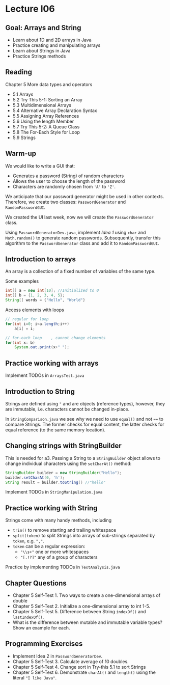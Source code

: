 # Lecture l06
## Goal: Arrays and String
- Learn about 1D and 2D arrays in Java
- Practice creating and manipulating arrays
- Learn about Strings in Java
- Practice Strings methods


## Reading
Chapter 5 More data types and operators 
- 5.1 Arrays
- 5.2 Try This 5-1: Sorting an Array
- 5.3 Multidimensional Arrays
- 5.4 Alternative Array Declaration Syntax
- 5.5 Assigning Array References
- 5.6 Using the length Member
- 5.7 Try This 5-2: A Queue Class
- 5.8 The For-Each Style for Loop
- 5.9 Strings


## Warm-up
We would like to write a GUI that:
- Generates a password (String) of random characters
- Allows the user to choose the length of the password
- Characters are randomly chosen from `'A'` to `'Z'`.

We anticipate that our password generator might be used in other contexts. Therefore, we create two classes: `PasswordGenerator` and `RandomPasswordGUI`.

We created the UI last week, now we will create the `PasswordGenerator` class. 

Using `PasswordGeneratorDev.java`, implement *Idea 1* using `char` and `Math.random()` to generate random passwords. Subsequently, transfer this algorithm to the `PasswordGenerator` class and add it to `RandomPasswordGUI`.


## Introduction to arrays
An array is a collection of a fixed number of variables of the same type.

Some examples

```java
int[] a = new int[10]; //Initialized to 0
int[] b = {1, 2, 3, 4, 5};
String[] words = {"Hello", "World"}
```

Access elements with loops

```java
// regular for loop
for(int i=0; i<a.length;i++)
	a[i] = i;

// for-each loop	, cannot change elements
for(int x: b)
	System.out.print(x+" "); 
```


## Practice working with arrays
Implement TODOs in `ArraysTest.java`

## Introduction to String
Strings are defined using `"` and are objects (reference types), however, they are immutable, i.e. characters cannot be changed in-place.

In `StringComparison.java` we see why we need to use `equal()` and not `==` to compare Strings. The former checks for equal content, the latter checks for equal reference (to the same memory location).

## Changing strings with StringBuilder
This is needed for a3. Passing a String to a `StringBuilder` object allows to change individual characters using the `setCharAt()` method:
```java
StringBuilder builder = new StringBuilder("Hello");
builder.setCharAt(0, 'h');
String result = builder.toString() //"hello"
```

Implement TODOs in `StringManipulation.java`

## Practice working with String
Strings come with many handy methods, including 
- `trim()` to remove starting and trailing whitespace
- `split(token)` to split Strings into arrays of sub-strings separated by `token`, e.g. `","`.
- `token` can be a regular expression: 
     - `"\\s+"` one or more whitespaces
     - `"[.!?]"` any of a group of characters
     
 Practice by implementing TODOs in `TextAnalysis.java`


## Chapter Questions
- Chapter 5 Self-Test 1. Two ways to create a one-dimensional arrays of double
- Chapter 5 Self-Test 2. Initialize a one-dimensional array to int 1-5.
- Chapter 5 Self-Test 5. Difference between String `indexOf()` and `lastIndexOf()`.
- What is the difference between mutable and immutable variable types?Show an example for each.

## Programming Exercises
- Implement Idea 2 in `PasswordGeneratorDev`.
- Chapter 5 Self-Test 3. Calculate average of 10 doubles. 
- Chapter 5 Self-Test 4. Change sort in Try-this 5.1 to sort Strings
- Chapter 5 Self-Test 6. Demonstrate `charAt()` and `length()` using the literal `"I like Java"`.

